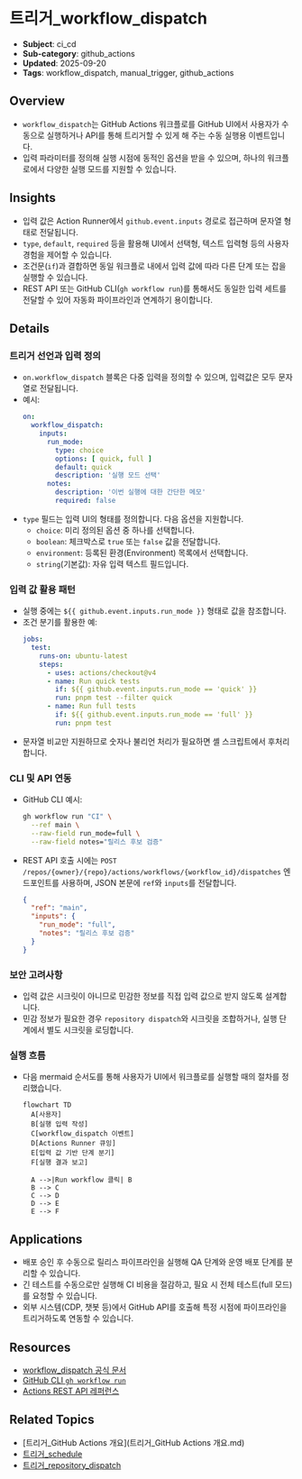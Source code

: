 # 트리거_workflow_dispatch

- **Subject**: ci_cd
- **Sub-category**: github_actions
- **Updated**: 2025-09-20
- **Tags**: workflow_dispatch, manual_trigger, github_actions

## Overview
- `workflow_dispatch`는 GitHub Actions 워크플로를 GitHub UI에서 사용자가 수동으로 실행하거나 API를 통해 트리거할 수 있게 해 주는 수동 실행용 이벤트입니다.
- 입력 파라미터를 정의해 실행 시점에 동적인 옵션을 받을 수 있으며, 하나의 워크플로에서 다양한 실행 모드를 지원할 수 있습니다.

## Insights
- 입력 값은 Action Runner에서 `github.event.inputs` 경로로 접근하며 문자열 형태로 전달됩니다.
- `type`, `default`, `required` 등을 활용해 UI에서 선택형, 텍스트 입력형 등의 사용자 경험을 제어할 수 있습니다.
- 조건문(`if`)과 결합하면 동일 워크플로 내에서 입력 값에 따라 다른 단계 또는 잡을 실행할 수 있습니다.
- REST API 또는 GitHub CLI(`gh workflow run`)를 통해서도 동일한 입력 세트를 전달할 수 있어 자동화 파이프라인과 연계하기 용이합니다.

## Details

### 트리거 선언과 입력 정의
- `on.workflow_dispatch` 블록은 다중 입력을 정의할 수 있으며, 입력값은 모두 문자열로 전달됩니다.
- 예시:
  ```yaml
  on:
    workflow_dispatch:
      inputs:
        run_mode:
          type: choice
          options: [ quick, full ]
          default: quick
          description: '실행 모드 선택'
        notes:
          description: '이번 실행에 대한 간단한 메모'
          required: false
  ```
- `type` 필드는 입력 UI의 형태를 정의합니다. 다음 옵션을 지원합니다.
  - `choice`: 미리 정의된 옵션 중 하나를 선택합니다.
  - `boolean`: 체크박스로 `true` 또는 `false` 값을 전달합니다.
  - `environment`: 등록된 환경(Environment) 목록에서 선택합니다.
  - `string`(기본값): 자유 입력 텍스트 필드입니다.

### 입력 값 활용 패턴
- 실행 중에는 `${{ github.event.inputs.run_mode }}` 형태로 값을 참조합니다.
- 조건 분기를 활용한 예:
  ```yaml
  jobs:
    test:
      runs-on: ubuntu-latest
      steps:
        - uses: actions/checkout@v4
        - name: Run quick tests
          if: ${{ github.event.inputs.run_mode == 'quick' }}
          run: pnpm test --filter quick
        - name: Run full tests
          if: ${{ github.event.inputs.run_mode == 'full' }}
          run: pnpm test
  ```
- 문자열 비교만 지원하므로 숫자나 불리언 처리가 필요하면 셸 스크립트에서 후처리합니다.

### CLI 및 API 연동
- GitHub CLI 예시:
  ```bash
  gh workflow run "CI" \
    --ref main \
    --raw-field run_mode=full \
    --raw-field notes="릴리스 후보 검증"
  ```
- REST API 호출 시에는 `POST /repos/{owner}/{repo}/actions/workflows/{workflow_id}/dispatches` 엔드포인트를 사용하며, JSON 본문에 `ref`와 `inputs`를 전달합니다.
  ```json
  {
    "ref": "main",
    "inputs": {
      "run_mode": "full",
      "notes": "릴리스 후보 검증"
    }
  }
  ```

### 보안 고려사항
- 입력 값은 시크릿이 아니므로 민감한 정보를 직접 입력 값으로 받지 않도록 설계합니다.
- 민감 정보가 필요한 경우 `repository dispatch`와 시크릿을 조합하거나, 실행 단계에서 별도 시크릿을 로딩합니다.

### 실행 흐름
- 다음 mermaid 순서도를 통해 사용자가 UI에서 워크플로를 실행할 때의 절차를 정리했습니다.
  ```mermaid
  flowchart TD
    A[사용자]
    B[실행 입력 작성]
    C[workflow_dispatch 이벤트]
    D[Actions Runner 큐잉]
    E[입력 값 기반 단계 분기]
    F[실행 결과 보고]

    A -->|Run workflow 클릭| B
    B --> C
    C --> D
    D --> E
    E --> F
  ```

## Applications
- 배포 승인 후 수동으로 릴리스 파이프라인을 실행해 QA 단계와 운영 배포 단계를 분리할 수 있습니다.
- 긴 테스트를 수동으로만 실행해 CI 비용을 절감하고, 필요 시 전체 테스트(full 모드)를 요청할 수 있습니다.
- 외부 시스템(CDP, 챗봇 등)에서 GitHub API를 호출해 특정 시점에 파이프라인을 트리거하도록 연동할 수 있습니다.

## Resources
- [workflow_dispatch 공식 문서](https://docs.github.com/actions/using-workflows/events-that-trigger-workflows#workflow_dispatch)
- [GitHub CLI `gh workflow run`](https://cli.github.com/manual/gh_workflow_run)
- [Actions REST API 레퍼런스](https://docs.github.com/rest/actions/workflows#create-a-workflow-dispatch-event)

## Related Topics
- [트리거_GitHub Actions 개요](트리거_GitHub Actions 개요.md)
- [트리거_schedule](트리거_schedule.md)
- [트리거_repository_dispatch](트리거_repository_dispatch.md)

